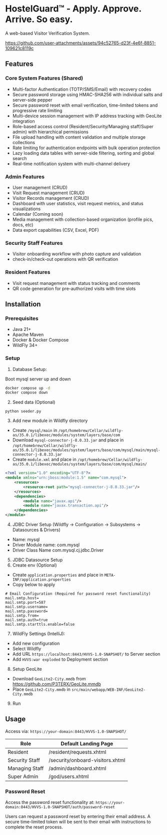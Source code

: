 # HostelGuard™ - Apply. Approve. Arrive. So easy.

A web-based Visitor Verification System.

https://github.com/user-attachments/assets/94c52765-d23f-4e6f-8851-109621c8119c

## Features

### Core System Features (Shared)
- Multi-factor Authentication (TOTP/SMS/Email) with recovery codes
- Secure password storage using HMAC-SHA256 with individual salts and server-side pepper
- Secure password reset with email verification, time-limited tokens and progressive rate limiting
- Multi-device session management with IP address tracking with GeoLite integration
- Role-based access control (Resident/Security/Managing staff/Super admin) with hierarchical permissions
- File upload handling with content validation and multiple storage collections
- Rate limiting for authentication endpoints with bulk operation protection
- Lazy loading data tables with server-side filtering, sorting and global search
- Real-time notification system with multi-channel delivery

### Admin Features
- User management (CRUD)
- Visit Request management (CRUD)
- Visitor Records management (CRUD)
- Dashboard with user statistics, visit request metrics, and status visualizations
- Calendar (Coming soon)
- Media management with collection-based organization (profile pics, docs, etc)
- Data export capabilities (CSV, Excel, PDF)

### Security Staff Features
- Visitor onboarding workflow with photo capture and validation
- check-in/check-out operations with QR verification

### Resident Features
- Visit request management with status tracking and comments
- QR code generation for pre-authorized visits with time slots

## Installation

### Prerequisites
- Java 21+
- Apache Maven
- Docker & Docker Compose
- WildFly 34+

### Setup

1. Database Setup:

Boot mysql server up and down 
```bash
docker compose up -d
docker compose down 
```
2. Seed data (Optional)
```shell
python seeder.py
```
3. Add new module in Wildfly directory
- Create `/mysql/main` in `/opt/homebrew/Cellar/wildfly-as/35.0.1/libexec/modules/system/layers/base/com`
- Download `mysql-connector-j-8.0.33.jar` and place in `/opt/homebrew/Cellar/wildfly-as/35.0.1/libexec/modules/system/layers/base/com/mysql/main/mysql-connector-j-8.0.33.jar`
- Create `module.xml` and place in `/opt/homebrew/Cellar/wildfly-as/35.0.1/libexec/modules/system/layers/base/com/mysql/main/`
```xml
<?xml version="1.0" encoding="UTF-8"?>
<module xmlns="urn:jboss:module:1.5" name="com.mysql">
    <resources>
        <resource-root path="mysql-connector-j-8.0.33.jar"/>
    </resources>
    <dependencies>
        <module name="javax.api"/>
        <module name="javax.transaction.api"/>
    </dependencies>
</module>
```
4. JDBC Driver Setup (Wildfly -> Configuration -> Subsystems -> Datasources & Drivers)
- Name: mysql
- Driver Module name: com.mysql
- Driver Class Name com.mysql.cj.jdbc.Driver
5. JDBC Datasource Setup
6. Create env (Optional)
- Create `application.properties` and place in `META-INF/application.properties`
- Copy below to apply
```text
# Email Configuration (Required for password reset functionality)
mail.smtp.host=
mail.smtp.port=587
mail.smtp.username=
mail.smtp.password=
mail.smtp.from=
mail.smtp.auth=true
mail.smtp.starttls.enable=false
```
7. WildFly Settings (IntelliJ):
- Add new configuration
- Select Wildfly
- Add URL `https://localhost:8443/HVVS-1.0-SNAPSHOT/` to Server section
- Add `HVVS:war exploded` to Deployment section
8. Setup GeoLite
- Download `GeoLite2-City.mmdb` from https://github.com/P3TERX/GeoLite.mmdb
- Place `GeoLite2-City.mmdb` in `src/main/webapp/WEB-INF/GeoLite2-City.mmdb`
9. Run

## Usage

Access via: `https://your-domain:8443/HVVS-1.0-SNAPSHOT/`

| Role           | Default Landing Page             |
|----------------|----------------------------------|
| Resident       | /resident/requests.xhtml         |
| Security Staff | /security/onboard-visitors.xhtml |
| Managing Staff | /admin/dashboard.xhtml           |
| Super Admin    | /god/users.xhtml                 |

### Password Reset
Access the password reset functionality at: `https://your-domain:8443/HVVS-1.0-SNAPSHOT/auth/password-reset`

Users can request a password reset by entering their email address. A secure time-limited token will be sent to their email with instructions to complete the reset process.
